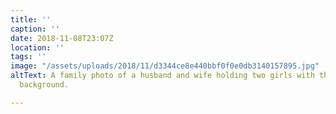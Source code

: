 ```yaml
---
title: ''
caption: ''
date: 2018-11-08T23:07Z
location: ''
tags: ''
image: "/assets/uploads/2018/11/d3344ce8e440bbf0f0e0db3140157895.jpg"
altText: A family photo of a husband and wife holding two girls with the sea in the
  background.

---
```

